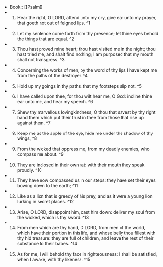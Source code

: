 - Book:: [[Psalm]]
- 1. Hear the right, O LORD, attend unto my cry, give ear unto my prayer, that goeth not out of feigned lips. ^1
- 2. Let my sentence come forth from thy presence; let thine eyes behold the things that are equal. ^2
- 3. Thou hast proved mine heart; thou hast visited me in the night; thou hast tried me, and shalt find nothing; I am purposed that my mouth shall not transgress. ^3
- 4. Concerning the works of men, by the word of thy lips I have kept me from the paths of the destroyer. ^4
- 5. Hold up my goings in thy paths, that my footsteps slip not. ^5
- 6. I have called upon thee, for thou wilt hear me, O God: incline thine ear unto me, and hear my speech. ^6
- 7. Shew thy marvellous lovingkindness, O thou that savest by thy right hand them which put their trust in thee from those that rise up against them. ^7
- 8. Keep me as the apple of the eye, hide me under the shadow of thy wings, ^8
- 9. From the wicked that oppress me, from my deadly enemies, who compass me about. ^9
- 10. They are inclosed in their own fat: with their mouth they speak proudly. ^10
- 11. They have now compassed us in our steps: they have set their eyes bowing down to the earth; ^11
- 12. Like as a lion that is greedy of his prey, and as it were a young lion lurking in secret places. ^12
- 13. Arise, O LORD, disappoint him, cast him down: deliver my soul from the wicked, which is thy sword: ^13
- 14. From men which are thy hand, O LORD, from men of the world, which have their portion in this life, and whose belly thou fillest with thy hid treasure: they are full of children, and leave the rest of their substance to their babes. ^14
- 15. As for me, I will behold thy face in righteousness: I shall be satisfied, when I awake, with thy likeness. ^15
